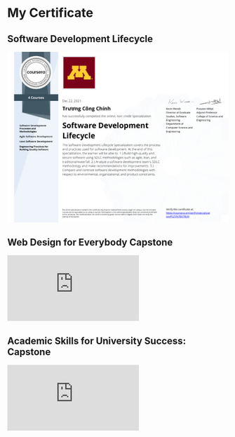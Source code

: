 # My Certificate

## Software Development Lifecycle
![SDLC](https://github.com/ninehnineh/Certificate/blob/4b1c0dc9c0144b44c447dd0608991b329ef62c82/png/SDLC-1.png)
## Web Design for Everybody Capstone
![WEB](https://github.com/ninehnineh/Certificate/blob/098a3c61c32c8dd0a667363ee4ba182ca21ff3b5/Web.pdf)
## Academic Skills for University Success: Capstone
![Aca](https://github.com/ninehnineh/Certificate/blob/098a3c61c32c8dd0a667363ee4ba182ca21ff3b5/academic.pdf)
